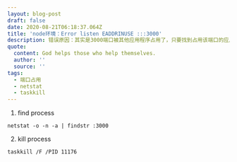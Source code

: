 ```yaml
---
layout: blog-post
draft: false
date: 2020-08-21T06:18:37.064Z
title: 'node环境：Error listen EADDRINUSE :::3000'
description: 错误原因：其实是3000端口被其他应用程序占用了，只要找到占用该端口的应用程序，杀死它，就好了。
quote:
  content: God helps those who help themselves.
  author: ''
  source: ''
tags:
  - 端口占用
  - netstat
  - taskkill
---
```

1. find process

```
netstat -o -n -a | findstr :3000
```
2. kill process

```
taskkill /F /PID 11176
```